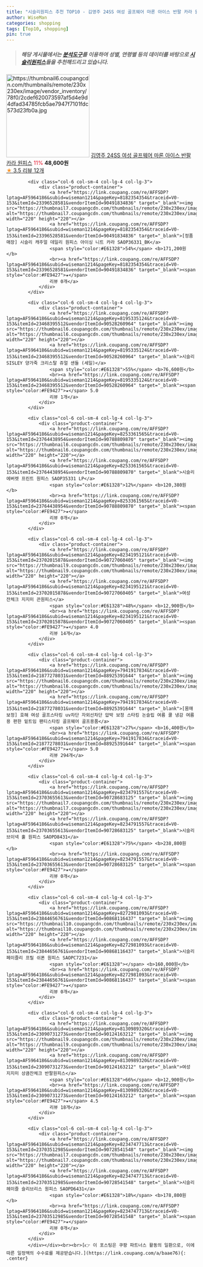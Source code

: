 ```yaml
---
title: "시슬리원피스 추천 TOP10 - 김영주 24SS 여성 골프웨어 마론 아이스 반팔 카라 원피스"
author: WiseMan
categories: shopping
tags: [Top10, shopping]
pin: true
---
```


> ##### 해당 게시물에서는 [**분석도구**](https://itemscout.io/)를 이용하여 **성별**, **연령별** 등의 데이터를 바탕으로 [**시슬리원피스**](https://link.coupang.com/a/baae76)들을 추천해드리고 있습니다.
<div class="container"><div class="row">
            <div class="col-6 col-sm-4 col-lg-4 col-lg-3">
                <div class="product-container">
                    <a href="https://link.coupang.com/re/AFFSDP?lptag=AF5964186&subid=wiseman1214&pageKey=8147168238&traceid=V0-153&itemId=23170234864&vendorItemId=90647465459" target="_blank"><img src="https://thumbnail6.coupangcdn.com/thumbnails/remote/230x230ex/image/vendor_inventory/78f0/2cdef620073597af5d4e9d4dfad34785fcb5ae7947f7101fdc573d23fb0a.jpg" alt="https://thumbnail6.coupangcdn.com/thumbnails/remote/230x230ex/image/vendor_inventory/78f0/2cdef620073597af5d4e9d4dfad34785fcb5ae7947f7101fdc573d23fb0a.jpg" width="220" height="220"></a>
                    <a href="https://link.coupang.com/re/AFFSDP?lptag=AF5964186&subid=wiseman1214&pageKey=8147168238&traceid=V0-153&itemId=23170234864&vendorItemId=90647465459" target="_blank">김영주 24SS 여성 골프웨어 마론 아이스 반팔 카라 원피스</a>
                    <span style="color:#E61328">11%</span> <b>48,600원</b>
                    <br><a href="https://link.coupang.com/re/AFFSDP?lptag=AF5964186&subid=wiseman1214&pageKey=8147168238&traceid=V0-153&itemId=23170234864&vendorItemId=90647465459" target="_blank"><span style="color:#FE9427">★</span> 3.5
                    리뷰 12개</a>
                </div>
            </div>
            
            <div class="col-6 col-sm-4 col-lg-4 col-lg-3">
                <div class="product-container">
                    <a href="https://link.coupang.com/re/AFFSDP?lptag=AF5964186&subid=wiseman1214&pageKey=8182354354&traceid=V0-153&itemId=23396528581&vendorItemId=90491834836" target="_blank"><img src="https://thumbnail7.coupangcdn.com/thumbnails/remote/230x230ex/image/vendor_inventory/14a7/18d4f2b3b6f4845c8db28f69484eb3c29807376b8278c192404430d18176.jpg" alt="https://thumbnail7.coupangcdn.com/thumbnails/remote/230x230ex/image/vendor_inventory/14a7/18d4f2b3b6f4845c8db28f69484eb3c29807376b8278c192404430d18176.jpg" width="220" height="220"></a>
                    <a href="https://link.coupang.com/re/AFFSDP?lptag=AF5964186&subid=wiseman1214&pageKey=8182354354&traceid=V0-153&itemId=23396528581&vendorItemId=90491834836" target="_blank">[정품매장] 시슬리 캐주얼 데일리 원피스 아이싱 니트 카라 SAOP36331_BK</a>
                    <span style="color:#E61328">54%</span> <b>171,200원</b>
                    <br><a href="https://link.coupang.com/re/AFFSDP?lptag=AF5964186&subid=wiseman1214&pageKey=8182354354&traceid=V0-153&itemId=23396528581&vendorItemId=90491834836" target="_blank"><span style="color:#FE9427">★</span> 
                    리뷰 0개</a>
                </div>
            </div>
            
            <div class="col-6 col-sm-4 col-lg-4 col-lg-3">
                <div class="product-container">
                    <a href="https://link.coupang.com/re/AFFSDP?lptag=AF5964186&subid=wiseman1214&pageKey=8195335124&traceid=V0-153&itemId=23468395512&vendorItemId=90528260964" target="_blank"><img src="https://thumbnail6.coupangcdn.com/thumbnails/remote/230x230ex/image/vendor_inventory/745b/628985490544a1b07e1c671d8b74a8e4db89a147bc00ad058ba44141beb9.jpg" alt="https://thumbnail6.coupangcdn.com/thumbnails/remote/230x230ex/image/vendor_inventory/745b/628985490544a1b07e1c671d8b74a8e4db89a147bc00ad058ba44141beb9.jpg" width="220" height="220"></a>
                    <a href="https://link.coupang.com/re/AFFSDP?lptag=AF5964186&subid=wiseman1214&pageKey=8195335124&traceid=V0-153&itemId=23468395512&vendorItemId=90528260964" target="_blank">시슬리 SISLEY 양가죽 크리스탈 쥬얼 샌들 (세일)</a>
                    <span style="color:#E61328">55%</span> <b>76,600원</b>
                    <br><a href="https://link.coupang.com/re/AFFSDP?lptag=AF5964186&subid=wiseman1214&pageKey=8195335124&traceid=V0-153&itemId=23468395512&vendorItemId=90528260964" target="_blank"><span style="color:#FE9427">★</span> 5.0
                    리뷰 1개</a>
                </div>
            </div>
            
            <div class="col-6 col-sm-4 col-lg-4 col-lg-3">
                <div class="product-container">
                    <a href="https://link.coupang.com/re/AFFSDP?lptag=AF5964186&subid=wiseman1214&pageKey=8253361565&traceid=V0-153&itemId=23764438954&vendorItemId=90788809870" target="_blank"><img src="https://thumbnail6.coupangcdn.com/thumbnails/remote/230x230ex/image/vendor_inventory/b1a1/4d5641dd5b75be2e0d60ede63e7feaa67ca8d1bc26eafc02adfe992b8f26.jpg" alt="https://thumbnail6.coupangcdn.com/thumbnails/remote/230x230ex/image/vendor_inventory/b1a1/4d5641dd5b75be2e0d60ede63e7feaa67ca8d1bc26eafc02adfe992b8f26.jpg" width="220" height="220"></a>
                    <a href="https://link.coupang.com/re/AFFSDP?lptag=AF5964186&subid=wiseman1214&pageKey=8253361565&traceid=V0-153&itemId=23764438954&vendorItemId=90788809870" target="_blank">시슬리 에버렛 프린트 원피스 SAOP35331 LP</a>
                    <span style="color:#E61328">12%</span> <b>120,380원</b>
                    <br><a href="https://link.coupang.com/re/AFFSDP?lptag=AF5964186&subid=wiseman1214&pageKey=8253361565&traceid=V0-153&itemId=23764438954&vendorItemId=90788809870" target="_blank"><span style="color:#FE9427">★</span> 
                    리뷰 0개</a>
                </div>
            </div>
            
            <div class="col-6 col-sm-4 col-lg-4 col-lg-3">
                <div class="product-container">
                    <a href="https://link.coupang.com/re/AFFSDP?lptag=AF5964186&subid=wiseman1214&pageKey=8234195121&traceid=V0-153&itemId=23702015878&vendorItemId=90727060405" target="_blank"><img src="https://thumbnail9.coupangcdn.com/thumbnails/remote/230x230ex/image/vendor_inventory/f03b/1bae610fcb824f743808556d7effcb823dff37e119d041c3671850c4fcc8.jpg" alt="https://thumbnail9.coupangcdn.com/thumbnails/remote/230x230ex/image/vendor_inventory/f03b/1bae610fcb824f743808556d7effcb823dff37e119d041c3671850c4fcc8.jpg" width="220" height="220"></a>
                    <a href="https://link.coupang.com/re/AFFSDP?lptag=AF5964186&subid=wiseman1214&pageKey=8234195121&traceid=V0-153&itemId=23702015878&vendorItemId=90727060405" target="_blank">여성 잔체크 지지미 끈원피스</a>
                    <span style="color:#E61328">48%</span> <b>12,900원</b>
                    <br><a href="https://link.coupang.com/re/AFFSDP?lptag=AF5964186&subid=wiseman1214&pageKey=8234195121&traceid=V0-153&itemId=23702015878&vendorItemId=90727060405" target="_blank"><span style="color:#FE9427">★</span> 4.0
                    리뷰 14개</a>
                </div>
            </div>
            
            <div class="col-6 col-sm-4 col-lg-4 col-lg-3">
                <div class="product-container">
                    <a href="https://link.coupang.com/re/AFFSDP?lptag=AF5964186&subid=wiseman1214&pageKey=7941917834&traceid=V0-153&itemId=21877278031&vendorItemId=88925391644" target="_blank"><img src="https://thumbnail6.coupangcdn.com/thumbnails/remote/230x230ex/image/vendor_inventory/5534/c01e8e8a5224a44fc451abc840ad9f869b9e5c2c2733b3b56600d435b012.jpg" alt="https://thumbnail6.coupangcdn.com/thumbnails/remote/230x230ex/image/vendor_inventory/5534/c01e8e8a5224a44fc451abc840ad9f869b9e5c2c2733b3b56600d435b012.jpg" width="220" height="220"></a>
                    <a href="https://link.coupang.com/re/AFFSDP?lptag=AF5964186&subid=wiseman1214&pageKey=7941917834&traceid=V0-153&itemId=21877278031&vendorItemId=88925391644" target="_blank">[몸매보정] 호해 여성 골프스타킹 uv차단 자외선차단 압박 보정 스타킹 논슬립 여름 쿨 냉감 여름용 편한 밑트임 팬티스타킹 골프웨어 골프용품</a>
                    <span style="color:#E61328">27%</span> <b>16,400원</b>
                    <br><a href="https://link.coupang.com/re/AFFSDP?lptag=AF5964186&subid=wiseman1214&pageKey=7941917834&traceid=V0-153&itemId=21877278031&vendorItemId=88925391644" target="_blank"><span style="color:#FE9427">★</span> 5.0
                    리뷰 294개</a>
                </div>
            </div>
            
            <div class="col-6 col-sm-4 col-lg-4 col-lg-3">
                <div class="product-container">
                    <a href="https://link.coupang.com/re/AFFSDP?lptag=AF5964186&subid=wiseman1214&pageKey=8234791557&traceid=V0-153&itemId=23703655613&vendorItemId=90728683125" target="_blank"><img src="https://thumbnail7.coupangcdn.com/thumbnails/remote/230x230ex/image/vendor_inventory/ee0e/bd0189ec6615c3b446f804e974e666e101288b9d3747324447c10bcaf24d.png" alt="https://thumbnail7.coupangcdn.com/thumbnails/remote/230x230ex/image/vendor_inventory/ee0e/bd0189ec6615c3b446f804e974e666e101288b9d3747324447c10bcaf24d.png" width="220" height="220"></a>
                    <a href="https://link.coupang.com/re/AFFSDP?lptag=AF5964186&subid=wiseman1214&pageKey=8234791557&traceid=V0-153&itemId=23703655613&vendorItemId=90728683125" target="_blank">시슬리 브이넥 훌 원피스 SAOPD8431</a>
                    <span style="color:#E61328">75%</span> <b>238,800원</b>
                    <br><a href="https://link.coupang.com/re/AFFSDP?lptag=AF5964186&subid=wiseman1214&pageKey=8234791557&traceid=V0-153&itemId=23703655613&vendorItemId=90728683125" target="_blank"><span style="color:#FE9427">★</span> 
                    리뷰 0개</a>
                </div>
            </div>
            
            <div class="col-6 col-sm-4 col-lg-4 col-lg-3">
                <div class="product-container">
                    <a href="https://link.coupang.com/re/AFFSDP?lptag=AF5964186&subid=wiseman1214&pageKey=8272981093&traceid=V0-153&itemId=23844656761&vendorItemId=90868116437" target="_blank"><img src="https://thumbnail10.coupangcdn.com/thumbnails/remote/230x230ex/image/vendor_inventory/44fd/d3ea8a3709eabb92086f99b521c6e97d05db16d5821a9d5dc3c0d6858d6c.png" alt="https://thumbnail10.coupangcdn.com/thumbnails/remote/230x230ex/image/vendor_inventory/44fd/d3ea8a3709eabb92086f99b521c6e97d05db16d5821a9d5dc3c0d6858d6c.png" width="220" height="220"></a>
                    <a href="https://link.coupang.com/re/AFFSDP?lptag=AF5964186&subid=wiseman1214&pageKey=8272981093&traceid=V0-153&itemId=23844656761&vendorItemId=90868116437" target="_blank">시슬리 페이즐리 프릴 쉬폰 원피스 SAOPC7231</a>
                    <span style="color:#E61328"></span> <b>160,000원</b>
                    <br><a href="https://link.coupang.com/re/AFFSDP?lptag=AF5964186&subid=wiseman1214&pageKey=8272981093&traceid=V0-153&itemId=23844656761&vendorItemId=90868116437" target="_blank"><span style="color:#FE9427">★</span> 
                    리뷰 0개</a>
                </div>
            </div>
            
            <div class="col-6 col-sm-4 col-lg-4 col-lg-3">
                <div class="product-container">
                    <a href="https://link.coupang.com/re/AFFSDP?lptag=AF5964186&subid=wiseman1214&pageKey=8130989320&traceid=V0-153&itemId=23090731273&vendorItemId=90124163212" target="_blank"><img src="https://thumbnail9.coupangcdn.com/thumbnails/remote/230x230ex/image/vendor_inventory/eb21/41c9a8010deefccb3448025e132c4873e3608d9b4780ff3b757b94e11d13.jpg" alt="https://thumbnail9.coupangcdn.com/thumbnails/remote/230x230ex/image/vendor_inventory/eb21/41c9a8010deefccb3448025e132c4873e3608d9b4780ff3b757b94e11d13.jpg" width="220" height="220"></a>
                    <a href="https://link.coupang.com/re/AFFSDP?lptag=AF5964186&subid=wiseman1214&pageKey=8130989320&traceid=V0-153&itemId=23090731273&vendorItemId=90124163212" target="_blank">여성 지지미 상큼잔체크 반팔원피스</a>
                    <span style="color:#E61328">66%</span> <b>12,900원</b>
                    <br><a href="https://link.coupang.com/re/AFFSDP?lptag=AF5964186&subid=wiseman1214&pageKey=8130989320&traceid=V0-153&itemId=23090731273&vendorItemId=90124163212" target="_blank"><span style="color:#FE9427">★</span> 4.5
                    리뷰 18개</a>
                </div>
            </div>
            
            <div class="col-6 col-sm-4 col-lg-4 col-lg-3">
                <div class="product-container">
                    <a href="https://link.coupang.com/re/AFFSDP?lptag=AF5964186&subid=wiseman1214&pageKey=8234747713&traceid=V0-153&itemId=23703512985&vendorItemId=90728541548" target="_blank"><img src="https://thumbnail7.coupangcdn.com/thumbnails/remote/230x230ex/image/vendor_inventory/56ea/3fd3180d7f5bcff4e4e2264e608f42a2488edcf5e513b4c26831a33097bd.png" alt="https://thumbnail7.coupangcdn.com/thumbnails/remote/230x230ex/image/vendor_inventory/56ea/3fd3180d7f5bcff4e4e2264e608f42a2488edcf5e513b4c26831a33097bd.png" width="220" height="220"></a>
                    <a href="https://link.coupang.com/re/AFFSDP?lptag=AF5964186&subid=wiseman1214&pageKey=8234747713&traceid=V0-153&itemId=23703512985&vendorItemId=90728541548" target="_blank">시슬리 헤이즐 슬리브리스 원피스 SAOPD6431</a>
                    <span style="color:#E61328">18%</span> <b>178,800원</b>
                    <br><a href="https://link.coupang.com/re/AFFSDP?lptag=AF5964186&subid=wiseman1214&pageKey=8234747713&traceid=V0-153&itemId=23703512985&vendorItemId=90728541548" target="_blank"><span style="color:#FE9427">★</span> 
                    리뷰 0개</a>
                </div>
            </div>
            </div></div><br><br>[👉 이 포스팅은 쿠팡 파트너스 활동의 일환으로, 이에 따른 일정액의 수수료를 제공받습니다.](https://link.coupang.com/a/baae76){: .center}